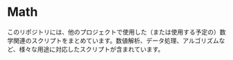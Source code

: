 # Math
このリポジトリには、他のプロジェクトで使用した（または使用する予定の）数学関連のスクリプトをまとめています。数値解析、データ処理、アルゴリズムなど、様々な用途に対応したスクリプトが含まれています。
